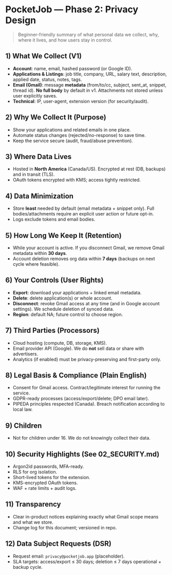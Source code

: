 
# PocketJob — Phase 2: Privacy Design

> Beginner-friendly summary of what personal data we collect, why, where it lives, and how users stay in control.

## 1) What We Collect (V1)
- **Account**: name, email, hashed password (or Google ID).
- **Applications & Listings**: job title, company, URL, salary text, description, applied date, status, notes, tags.
- **Email (Gmail)**: message **metadata** (from/to/cc, subject, sent_at, snippet, thread id). **No full body** by default in v1. Attachments not stored unless user explicitly saves.
- **Technical**: IP, user-agent, extension version (for security/audit).

## 2) Why We Collect It (Purpose)
- Show your applications and related emails in one place.
- Automate status changes (rejected/no-response) to save time.
- Keep the service secure (audit, fraud/abuse prevention).

## 3) Where Data Lives
- Hosted in **North America** (Canada/US). Encrypted at rest (DB, backups) and in transit (TLS).
- OAuth tokens encrypted with KMS; access tightly restricted.

## 4) Data Minimization
- Store **least** needed by default (email metadata + snippet only). Full bodies/attachments require an explicit user action or future opt-in.
- Logs exclude tokens and email bodies.

## 5) How Long We Keep It (Retention)
- While your account is active. If you disconnect Gmail, we remove Gmail metadata within **30 days**.
- Account deletion removes org data within **7 days** (backups on next cycle where feasible).

## 6) Your Controls (User Rights)
- **Export**: download your applications + linked email metadata.
- **Delete**: delete application(s) or whole account.
- **Disconnect**: revoke Gmail access at any time (and in Google account settings). We schedule deletion of synced data.
- **Region**: default NA; future control to choose region.

## 7) Third Parties (Processors)
- Cloud hosting (compute, DB, storage, KMS).
- Email provider API (Google). We do **not** sell data or share with advertisers.
- Analytics (if enabled) must be privacy-preserving and first-party only.

## 8) Legal Basis & Compliance (Plain English)
- Consent for Gmail access. Contract/legitimate interest for running the service.
- GDPR-ready processes (access/export/delete; DPO email later).
- PIPEDA principles respected (Canada). Breach notification according to local law.

## 9) Children
- Not for children under 16. We do not knowingly collect their data.

## 10) Security Highlights (See 02_SECURITY.md)
- Argon2id passwords, MFA-ready.
- RLS for org isolation.
- Short-lived tokens for the extension.
- KMS-encrypted OAuth tokens.
- WAF + rate limits + audit logs.

## 11) Transparency
- Clear in-product notices explaining exactly what Gmail scope means and what we store.
- Change log for this document; versioned in repo.

## 12) Data Subject Requests (DSR)
- Request email: `privacy@pocketjob.app` (placeholder).
- SLA targets: access/export ≤ 30 days; deletion ≤ 7 days operational + backup cycle.
